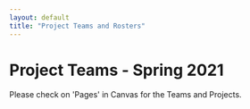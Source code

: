 ```yaml
---
layout: default
title: "Project Teams and Rosters"
---
```

Project Teams - Spring 2021
====================================================
Please check on 'Pages' in Canvas for the Teams and Projects.

